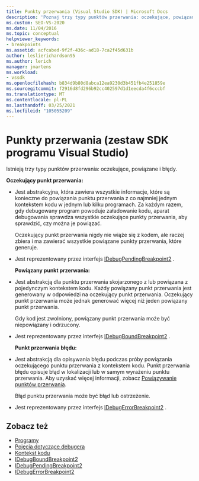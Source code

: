 ```yaml
---
title: Punkty przerwania (Visual Studio SDK) | Microsoft Docs
description: 'Poznaj trzy typy punktów przerwania: oczekujące, powiązane i błędy. W tym artykule wymieniono interfejsy używane do implementowania typów.'
ms.custom: SEO-VS-2020
ms.date: 11/04/2016
ms.topic: conceptual
helpviewer_keywords:
- breakpoints
ms.assetid: acfcabed-9f2f-436c-ad18-7ca2f45d631b
author: leslierichardson95
ms.author: lerich
manager: jmartens
ms.workload:
- vssdk
ms.openlocfilehash: b834d9b80d8abca12ea9230d3b451fb4e251859e
ms.sourcegitcommit: f2916d8fd296b92cc402597d1d1eecda4f6cccbf
ms.translationtype: MT
ms.contentlocale: pl-PL
ms.lasthandoff: 03/25/2021
ms.locfileid: "105055209"
---
```

# <a name="breakpoints-visual-studio-sdk"></a>Punkty przerwania (zestaw SDK programu Visual Studio)
Istnieją trzy typy punktów przerwania: oczekujące, powiązane i błędy.

 **Oczekujący punkt przerwania:**

- Jest abstrakcyjna, która zawiera wszystkie informacje, które są konieczne do powiązania punktu przerwania z co najmniej jednym kontekstem kodu w jednym lub kilku programach. Za każdym razem, gdy debugowany program powoduje załadowanie kodu, aparat debugowania sprawdza wszystkie oczekujące punkty przerwania, aby sprawdzić, czy można je powiązać.

   Oczekujący punkt przerwania nigdy nie wiąże się z kodem, ale raczej zbiera i ma zawierać wszystkie powiązane punkty przerwania, które generuje.

- Jest reprezentowany przez interfejs [IDebugPendingBreakpoint2](../../extensibility/debugger/reference/idebugpendingbreakpoint2.md) .

  **Powiązany punkt przerwania:**

- Jest abstrakcją dla punktu przerwania skojarzonego z lub powiązana z pojedynczym kontekstem kodu. Każdy powiązany punkt przerwania jest generowany w odpowiedzi na oczekujący punkt przerwania. Oczekujący punkt przerwania może jednak generować więcej niż jeden powiązany punkt przerwania.

   Gdy kod jest zwolniony, powiązany punkt przerwania może być niepowiązany i odrzucony.

- Jest reprezentowany przez interfejs [IDebugBoundBreakpoint2](../../extensibility/debugger/reference/idebugboundbreakpoint2.md) .

  **Punkt przerwania błędu:**

- Jest abstrakcją dla opisywania błędu podczas próby powiązania oczekującego punktu przerwania z kontekstem kodu. Punkt przerwania błędu opisuje błąd w lokalizacji lub w samym wyrażeniu punktu przerwania. Aby uzyskać więcej informacji, zobacz [Powiązywanie punktów przerwania](../../extensibility/debugger/binding-breakpoints.md).

   Błąd punktu przerwania może być błąd lub ostrzeżenie.

- Jest reprezentowany przez interfejs [IDebugErrorBreakpoint2](../../extensibility/debugger/reference/idebugerrorbreakpoint2.md) .

## <a name="see-also"></a>Zobacz też
- [Programy](../../extensibility/debugger/programs.md)
- [Pojęcia dotyczące debugera](../../extensibility/debugger/debugger-concepts.md)
- [Kontekst kodu](../../extensibility/debugger/code-context.md)
- [IDebugBoundBreakpoint2](../../extensibility/debugger/reference/idebugboundbreakpoint2.md)
- [IDebugPendingBreakpoint2](../../extensibility/debugger/reference/idebugpendingbreakpoint2.md)
- [IDebugErrorBreakpoint2](../../extensibility/debugger/reference/idebugerrorbreakpoint2.md)
